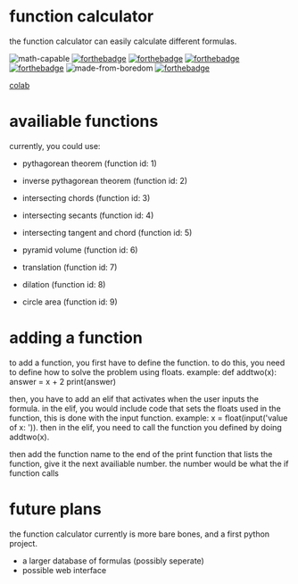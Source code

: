 
# function calculator

the function calculator can easily calculate different formulas.

![math-capable](https://user-images.githubusercontent.com/102982291/168146395-6d8bb04f-a43e-4ee2-8981-1e44c48ddcac.svg)
[![forthebadge](https://forthebadge.com/images/badges/made-with-python.svg)](https://forthebadge.com)
[![forthebadge](https://forthebadge.com/images/badges/open-source.svg)](https://forthebadge.com)
[![forthebadge](https://forthebadge.com/images/badges/built-by-developers.svg)](https://forthebadge.com)
[![forthebadge](https://forthebadge.com/images/badges/made-with-reason.svg)](https://forthebadge.com)
![made-from-boredom](https://user-images.githubusercontent.com/102982291/168147675-a5629063-081c-4a36-aadc-6d3afd120aac.svg)
[![forthebadge](https://forthebadge.com/images/badges/contains-tasty-spaghetti-code.svg)](https://forthebadge.com)

[colab](https://colab.research.google.com/github/InfinityGrtx/Function-calculator/blob/main/Jupyter%20notebook/function_calculator.ipynb)

# availiable functions

currently, you could use:
- pythagorean theorem (function id: 1)

- inverse pythagorean theorem (function id: 2)

- intersecting chords (function id: 3)

- intersecting secants (function id: 4)

- intersecting tangent and chord (function id: 5)

- pyramid volume (function id: 6)

- translation (function id: 7)

- dilation (function id: 8)

- circle area (function id: 9)


# adding a function

to add a function, you first have to define the function. to do this, you need to define how to solve the problem using floats. example:
                def addtwo(x):
                  answer = x + 2
                  print(answer)

 then, you have to add an elif that activates when the user inputs the formula. in the elif, you would include code that sets the floats used in the function, this is done with the input function. example:
        x = float(input('value of x: ')).
   then in the elif, you need to call the function you defined by doing addtwo(x). 

   then add the function name to the end of the print function that lists the function, give it the next availiable number. the number would be what the if function calls


# future plans
the function calculator currently is more bare bones, and a first python project. 
- a larger database of formulas (possibly seperate)
- possible web interface
